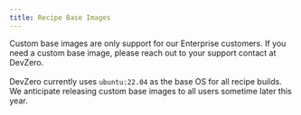 ```yaml
---
title: Recipe Base Images
---
```


Custom base images are only support for our Enterprise customers. If you need a custom base image, please reach out to your support contact at DevZero.\
\
DevZero currently uses `ubuntu:22.04` as the base OS for all recipe builds. We anticipate releasing custom base images to all users sometime later this year.

